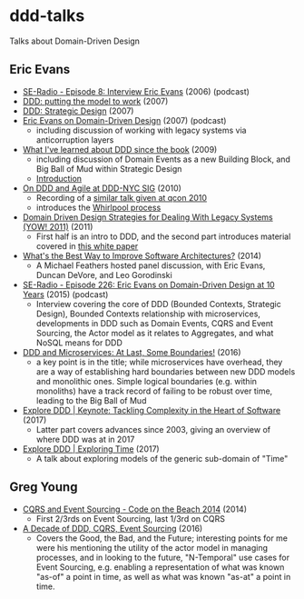 # ddd-talks
Talks about Domain-Driven Design

## Eric Evans
- [SE-Radio - Episode 8: Interview Eric Evans](https://www.se-radio.net/2006/03/episode-8-interview-eric-evans/) (2006) (podcast)
- [DDD: putting the model to work](https://www.infoq.com/presentations/model-to-work-evans/) (2007)
- [DDD: Strategic Design](https://www.infoq.com/presentations/strategic-design-evans/) (2007)
- [Eric Evans on Domain-Driven Design](https://www.iheart.com/podcast/256-net-rocks-31158901/episode/eric-evans-on-domain-driven-design-38577478/) (2007) (podcast)
  - including discussion of working with legacy systems via anticorruption layers
- [What I've learned about DDD since the book](https://www.youtube.com/watch?v=lE6Hxz4yomA&t) (2009)
  - including discussion of Domain Events as a new Building Block, and Big Ball of Mud within Strategic Design
  - [Introduction](https://www.youtube.com/watch?v=YAcu9yKf51U)
- [On DDD and Agile at DDD-NYC SIG](https://www.youtube.com/watch?v=f00jUC64osw) (2010)
  - Recording of a [similar talk given at qcon 2010](https://qconlondon.com/london-2010/qconlondon.com/london-2010/presentation/Folding+Design+into+an+Agile+Process.html)
  - introduces the [Whirlpool process](https://domainlanguage.com/ddd/whirlpool/)
- [Domain Driven Design Strategies for Dealing With Legacy Systems (YOW! 2011)](https://www.youtube.com/watch?v=OTF2Y6TLTG0) (2011)
  - First half is an intro to DDD, and the second part introduces material covered in [this white paper](https://domainlanguage.com/ddd/surrounded-by-legacy-software/) 
- [What's the Best Way to Improve Software Architectures?](https://www.infoq.com/presentations/panel-improve-software-architecture/?itm_source=infoq&itm_campaign=user_page&itm_medium=link) (2014)  
  - A Michael Feathers hosted panel discussion, with Eric Evans, Duncan DeVore, and Leo Gorodinski
- [SE-Radio - Episode 226: Eric Evans on Domain-Driven Design at 10 Years](https://www.se-radio.net/2015/05/se-radio-episode-226-eric-evans-on-domain-driven-design-at-10-years/) (2015) (podcast) 
  - Interview covering the core of DDD (Bounded Contexts, Strategic Design), Bounded Contexts relationship with microservices, developments in DDD such as Domain Events, CQRS and Event Sourcing, the Actor model as it relates to Aggregates, and what NoSQL means for DDD
- [DDD and Microservices: At Last, Some Boundaries!](https://www.infoq.com/presentations/ddd-microservices-2016/) (2016)
  - a key point is in the title; while microservices have overhead, they are a way of establishing hard boundaries between new DDD models and monolithic ones. Simple logical boundaries (e.g. within monoliths) have a track record of failing to be robust over time, leading to the Big Ball of Mud  
- [Explore DDD | Keynote: Tackling Complexity in the Heart of Software](https://www.youtube.com/watch?v=kIKwPNKXaLU) (2017)  
  - Latter part covers advances since 2003, giving an overview of where DDD was at in 2017
- [Explore DDD | Exploring Time](https://www.youtube.com/watch?v=Zm95cYAtAa8) (2017)
  - A talk about exploring models of the generic sub-domain of "Time"

## Greg Young
- [CQRS and Event Sourcing - Code on the Beach 2014](https://www.youtube.com/watch?v=JHGkaShoyNs) (2014)
  - First 2/3rds on Event Sourcing, last 1/3rd on CQRS 
- [A Decade of DDD, CQRS, Event Sourcing](https://www.youtube.com/watch?v=LDW0QWie21s) (2016)
  - Covers the Good, the Bad, and the Future; interesting points for me were his mentioning the utility of the actor model in managing processes, and in looking to the future, "N-Temporal" use cases for Event Sourcing, e.g. enabling a representation of what was known "as-of" a point in time, as well as what was known "as-at" a point in time.
